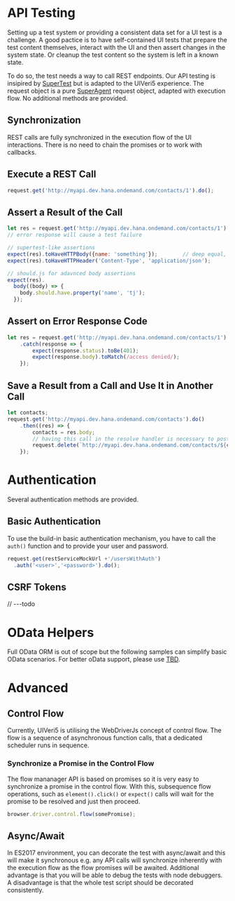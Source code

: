 # API Testing
Setting up a test system or providing a consistent data set for a UI test is a challenge. A good pactice is to have self-contained UI tests that prepare the test content themselves, interact with the UI and then assert changes in the system state. Or cleanup the test content so the system is left in a known state.

To do so, the test needs a way to call REST endpoints. Our API testing is insipired by [SuperTest](https://github.com/visionmedia/supertest) but is adapted to the UIVeri5 experience. The request object is a pure [SuperAgent](https://github.com/visionmedia/superagent) request object, adapted with execution flow. No additional methods are provided.

## Synchronization
REST calls are fully synchronized in the execution flow of the UI interactions. There is no need to chain the promises or to work with callbacks.

## Execute a REST Call
```javascript
request.get('http://myapi.dev.hana.ondemand.com/contacts/1').do();
```

## Assert a Result of the Call
```javascript
let res = request.get('http://myapi.dev.hana.ondemand.com/contacts/1').do();
// error response will cause a test failure

// supertest-like assertions
expect(res).toHaveHTTPBody({name: 'something'});        // deep equal, string equal, regexp
expect(res).toHaveHTTPHeader('Content-Type', 'application/json');

// should.js for adavnced body assertions
expect(res).
  body((body) => {
    body.should.have.property('name', 'tj');
  });
```

## Assert on Error Response Code
```javascript
let res = request.get('http://myapi.dev.hana.ondemand.com/contacts/1').do()
    .catch(response => {
        expect(response.status).toBe(401);
        expect(response.body).toMatch(/access denied/);
    });
```

## Save a Result from a Call and Use It in Another Call
```javascript
let contacts;
request.get('http://myapi.dev.hana.ondemand.com/contacts').do()
    .then((res) => {
        contacts = res.body;
        // having this call in the resolve handler is necessary to postpone the URL building till the actual execution time
        request.delete(`http://myapi.dev.hana.ondemand.com/contacts/${contacts[0].id}`).do();
    });
```

# Authentication
Several authentication methods are provided.

## Basic Authentication
To use the build-in basic authentication mechanism, you have to call the `auth()` function and to provide your user and password.
```javascript
request.get(restServiceMockUrl +'/usersWithAuth')
  .auth('<user>','<password>').do();
```

## CSRF Tokens
// ---todo

# OData Helpers
Full OData ORM is out of scope but the following samples can simplify basic OData scenarios. For better oData support, please use [TBD]().

# Advanced
## Control Flow
Currently, UIVeri5 is utilising the WebDriverJs concept of control flow. The flow is a sequence of asynchronous function calls, that a dedicated scheduler runs in sequence.

### Synchronize a Promise in the Control Flow
The flow mananager API is based on promises so it is very easy to synchronize a promise in the control flow. With this, subsequence flow operations, such as `element().click()` or `expect()` calls will wait for the promise to be resolved and just then proceed.

````javascript
browser.driver.control.flow(somePromise);
````

## Async/Await
In ES2017 environment, you can decorate the test with async/await and this will make it synchronous e.g. any API calls will synchronize inherently with the execution flow as the flow promises will be awaited. Additional advantage is that you will be able to debug the tests with node debuggers. A disadvantage is that the whole test script should be decorated consistently.
